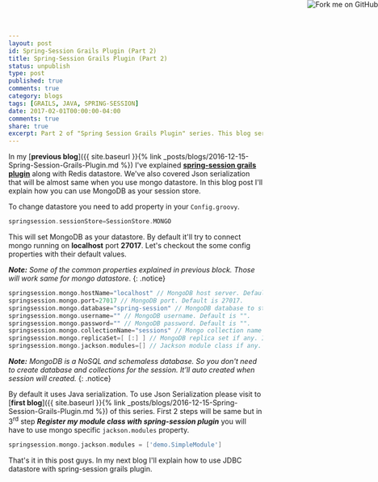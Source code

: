```yaml
---
layout: post
id: Spring-Session Grails Plugin (Part 2)
title: Spring-Session Grails Plugin (Part 2)
status: unpublish
type: post
published: true
comments: true
category: blogs
tags: [GRAILS, JAVA, SPRING-SESSION]
date: 2017-02-01T00:00:00-04:00
comments: true
share: true
excerpt: Part 2 of "Spring Session Grails Plugin" series. This blog series will cover Mongo Data store.
---
```

<a href="https://github.com/jeetmp3/spring-session" target="_blank"><img style="position: absolute; top: 0; right: 0; border: 0;" src="https://camo.githubusercontent.com/e7bbb0521b397edbd5fe43e7f760759336b5e05f/68747470733a2f2f73332e616d617a6f6e6177732e636f6d2f6769746875622f726962626f6e732f666f726b6d655f72696768745f677265656e5f3030373230302e706e67" alt="Fork me on GitHub" data-canonical-src="https://s3.amazonaws.com/github/ribbons/forkme_right_green_007200.png"></a>

In my [__previous blog__]({{ site.baseurl }}{% link _posts/blogs/2016-12-15-Spring-Session-Grails-Plugin.md %}) I've explained  <a href='https://grails.org/plugin/spring-session' target='_blank'>__spring-session grails plugin__</a> along with Redis datastore. We've also covered Json serialization that will be almost same when you use mongo datastore. In this blog post I'll explain how you can use MongoDB as your session store.

To change datastore you need to add property in your `Config.groovy`.

```groovy
springsession.sessionStore=SessionStore.MONGO
```
This will set MongoDB as your datastore. By default it'll try to connect mongo running on __localhost__ port __27017__. Let's checkout the some config properties with their default values.

***Note:*** *Some of the common properties explained in previous block. Those will work same for mongo datastore*.
{: .notice}

```groovy
springsession.mongo.hostName="localhost" // MongoDB host server. Default is localhost.
springsession.mongo.port=27017 // MongoDB port. Default is 27017.
springsession.mongo.database="spring-session" // MongoDB database to store sessions. Default is spring-session.
springsession.mongo.username="" // MongoDB username. Default is "".
springsession.mongo.password="" // MongoDB password. Default is "".
springsession.mongo.collectionName="sessions" // Mongo collection name to store session data. Default is "sessions".
springsession.mongo.replicaSet=[ [:] ] // MongoDB replica set if any. It includes list of maps [ [hostName: 'localhost', port: 27017] ]  Default is [[:]].
springsession.mongo.jackson.modules=[] // Jackson module class if any. Default is empty list
```

***Note:*** *MongoDB is a NoSQL and schemaless database. So you don't need to create database and collections for the session. It'll auto created when session will created.*
{: .notice}

By default it uses Java serialization. To use Json Serialization please visit to [__first blog__]({{ site.baseurl }}{% link _posts/blogs/2016-12-15-Spring-Session-Grails-Plugin.md %}) of this series. First 2 steps will be same but in 3<sup>rd</sup> step __*Register my module class with spring-session plugin*__ you will have to use mongo specific `jackson.modules` property.

```groovy
springsession.mongo.jackson.modules = ['demo.SimpleModule']
```

That's it in this post guys. In my next blog I'll explain how to use JDBC datastore with spring-session grails plugin.
